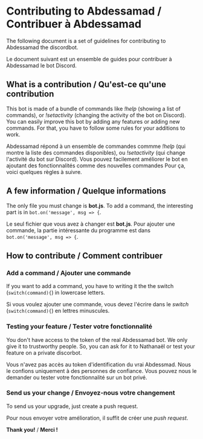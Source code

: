 # Contributing to Abdessamad / Contribuer à Abdessamad

The following document is a set of guidelines for contributing to Abdessamad the discordbot.

Le document suivant est un ensemble de guides pour contribuer à Abdessamad le bot Discord.

## What is a contribution / Qu'est-ce qu'une contribution

This bot is made of a bundle of commands like *!help* (showing a list of commands), or *!setactivity* (changing the activity of the bot on Discord).
You can easily improve this bot by adding any features or adding new commands.
For that, you have to follow some rules for your additions to work.

Abdessamad répond à un ensemble de commandes commme *!help* (qui montre la liste des commandes disponibles), ou *!setactivity* (qui change l'activité du bot sur Discord).
Vous pouvez facilement améliorer le bot en ajoutant des fonctionnalités comme des nouvelles commandes
Pour ça, voici quelques règles à suivre.

## A few information / Quelque informations

The only file you must change is **bot.js**.
To add a command, the interesting part is in `bot.on('message', msg => {`.

Le seul fichier que vous avez à changer est **bot.js**.
Pour ajouter une commande, la partie intéressante du programme est dans `bot.on('message', msg => {`.

## How to contribute / Comment contribuer

### Add a command / Ajouter une commande

If you want to add a command, you have to writing it the the switch (`switch(command){`) in lowercase letters.

Si vous voulez ajouter une commande, vous devez l'écrire dans le *switch* (`switch(command){`) en lettres minuscules.

### Testing your feature / Tester votre fonctionnalité

You don't have access to the token of the real Abdessamad bot.
We only give it to trustworthy people. So, you can ask for it to Nathanaël or test your feature on a private discorbot.

Vous n'avez pas accès au token d'identification du vrai Abdessmad.
Nous le confions uniquement à des personnes de confiance. Vous pouvez nous le demander ou tester votre fonctionnalité sur un bot privé.

### Send us your change / Envoyez-nous votre changement

To send us your upgrade, just create a push request.

Pour nous envoyer votre amélioration, il suffit de créer une *push request*.

**Thank you!** / **Merci !**
